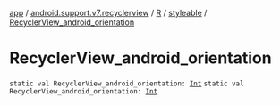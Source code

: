 [app](../../../index.md) / [android.support.v7.recyclerview](../../index.md) / [R](../index.md) / [styleable](index.md) / [RecyclerView_android_orientation](.)

# RecyclerView_android_orientation

`static val RecyclerView_android_orientation: `[`Int`](https://kotlinlang.org/api/latest/jvm/stdlib/kotlin/-int/index.html)
`static val RecyclerView_android_orientation: `[`Int`](https://kotlinlang.org/api/latest/jvm/stdlib/kotlin/-int/index.html)